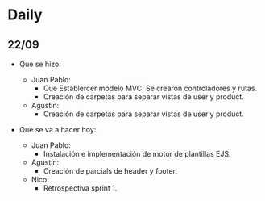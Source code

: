# Daily

## 22/09
* Que se hizo:
  * Juan Pablo:
    * Que Establercer modelo MVC. Se crearon controladores y rutas.
    * Creación de carpetas para separar vistas de user y product.
  * Agustín:
    * Creación de carpetas para separar vistas de user y product.

* Que se va a hacer hoy:
  * Juan Pablo:
    * Instalación e implementación de motor de plantillas EJS.
  * Agustín:
    * Creación de parcials de header y footer. 
  * Nico:
    * Retrospectiva sprint 1. 

